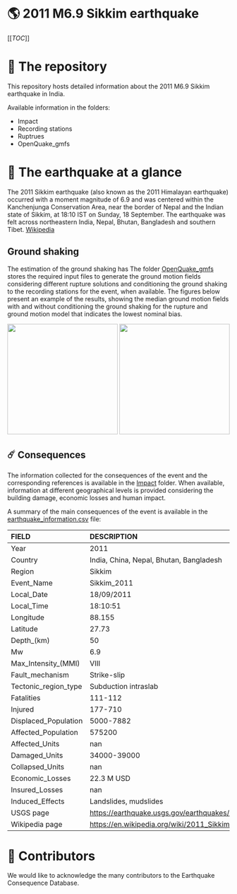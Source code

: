 # 🌎 2011 M6.9 Sikkim earthquake
[[_TOC_]]

# 📂 The repository  

This repository hosts detailed information about the 2011 M6.9 Sikkim earthquake in India.

Available information in the folders:

- Impact
- Recording stations
- Ruptrues
- OpenQuake_gmfs 


# 🚀 The earthquake at a glance 

The 2011 Sikkim earthquake (also known as the 2011 Himalayan earthquake) occurred with a moment magnitude of 6.9 and was centered within the Kanchenjunga Conservation Area, near the border of Nepal and the Indian state of Sikkim, at 18:10 IST on Sunday, 18 September. The earthquake was felt across northeastern India, Nepal, Bhutan, Bangladesh and southern Tibet.
[Wikipedia](https://en.wikipedia.org/wiki/2011_Sikkim_earthquake)



## Ground shaking

The estimation of the ground shaking has The folder [OpenQuake_gmfs](./OpenQuake_gmfs/) stores the required input files to generate the ground motion fields considering different rupture solutions and conditioning the ground shaking to the recording stations for the event, when available. The figures below present an example of the results, showing the median ground motion fields with and without conditioning the ground shaking for the rupture and ground motion model that indicates the lowest nominal bias.

<img src="./OpenQuake_gmfs/median_gmf_stations_none.png" height="250">
<img src="./OpenQuake_gmfs/median_gmf_stations_seismic.png" height="250">

## ☄️ Consequences

The information collected for the consequences of the event and the corresponding references is available in the [Impact](./Impact) folder. When available, information at different geographical levels is provided considering the building damage, economic losses and human impact.

A summary of the main consequences of the event is available in the [earthquake_information.csv](./earthquake_information.csv) file:

| FIELD                | DESCRIPTION                                                            |
|:---------------------|:-----------------------------------------------------------------------|
| Year                 | 2011                                                                   |
| Country              | India, China, Nepal, Bhutan, Bangladesh                                |
| Region               | Sikkim                                                                 |
| Event_Name           | Sikkim_2011                                                            |
| Local_Date           | 18/09/2011                                                             |
| Local_Time           | 18:10:51                                                               |
| Longitude            | 88.155                                                                 |
| Latitude             | 27.73                                                                  |
| Depth_(km)           | 50                                                                     |
| Mw                   | 6.9                                                                    |
| Max_Intensity_(MMI)  | VIII                                                                   |
| Fault_mechanism      | Strike-slip                                                            |
| Tectonic_region_type | Subduction intraslab                                                   |
| Fatalities           | 111-112                                                                |
| Injured              | 177-710                                                                |
| Displaced_Population | 5000-7882                                                              |
| Affected_Population  | 575200                                                                 |
| Affected_Units       | nan                                                                    |
| Damaged_Units        | 34000-39000                                                            |
| Collapsed_Units      | nan                                                                    |
| Economic_Losses      | 22.3 M USD                                                             |
| Insured_Losses       | nan                                                                    |
| Induced_Effects      | Landslides, mudslides                                                  |
| USGS page            | https://earthquake.usgs.gov/earthquakes/eventpage/usp000j88b/executive |
| Wikipedia page       | https://en.wikipedia.org/wiki/2011_Sikkim_earthquake                   |


# 🌟 Contributors 

We would like to acknowledge the many contributors to the Earthquake Consequence Database.
